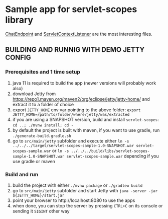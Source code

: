 # Sample app for servlet-scopes library

[ChatEndpoint](src/main/java/pl/morgwai/samples/servlet_scopes/ChatEndpoint.java) and [ServletContextListener](src/main/java/pl/morgwai/samples/servlet_scopes/ServletContextListener.java) are the most interesting files.


## BUILDING AND RUNNIG WITH DEMO JETTY CONFIG

### Prerequisites and 1 time setup
1. java 11 is required to build the app (newer versions will probably work also)
1. download Jetty from https://repo1.maven.org/maven2/org/eclipse/jetty/jetty-home/ and extract it to a folder of choice
1. export `JETTY_HOME` env var pointing to the above folder: `export JETTY_HOME=/path/to/folder/where/jetty/was/extracted`
1. if you are using a SNAPSHOT version, build and install `servlet-scopes`: `cd ..; ./mvnw install; cd -`
1. by default the project is built with maven, if you want to use gradle, run `./generate-build.gradle.sh`
1. go to `src/main/jetty` subfolder and execute either `ln -s ../../../target/servlet-scopes-sample-1.0-SNAPSHOT.war servlet-scopes-sample.war` or `ln -s ../../../build/libs/servlet-scopes-sample-1.0-SNAPSHOT.war servlet-scopes-sample.war` depending if you use gradle or maven

### Build and run
1. build the project with either `./mvnw package` or `./gradlew build`
1. go to `src/main/jetty` subfolder and start Jetty with `java -server -jar ${JETTY_HOME}/start.jar`
1. point your browser to http://localhost:8080 to use the apps
1. when done, you can stop the server by pressing `CTRL+C` on its console or sending it `SIGINT` other way
